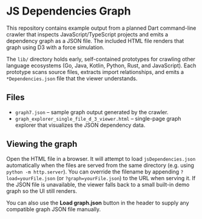 # JS Dependencies Graph

This repository contains example output from a planned Dart command-line crawler
that inspects JavaScript/TypeScript projects and emits a dependency graph as a
JSON file. The included HTML file renders that graph using D3 with a force
simulation.

The `lib/` directory holds early, self-contained prototypes for crawling other
language ecosystems (Go, Java, Kotlin, Python, Rust, and JavaScript). Each
prototype scans source files, extracts import relationships, and emits a
`*Dependencies.json` file that the viewer understands.

## Files

- `graph7.json` – sample graph output generated by the crawler.
- `graph_explorer_single_file_d_3_viewer.html` – single-page graph explorer that
  visualizes the JSON dependency data.

## Viewing the graph

Open the HTML file in a browser. It will attempt to load `jsDependencies.json`
automatically when the files are served from the same directory (e.g. using
`python -m http.server`). You can override the filename by appending
`?load=yourFile.json` (or `?graph=yourFile.json`) to the URL when serving it.
If the JSON file is unavailable, the viewer falls back to a small built-in demo
graph so the UI still renders.

You can also use the **Load graph.json** button in the header to supply any
compatible graph JSON file manually.
